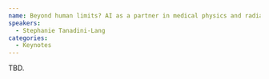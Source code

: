 ```yaml
---
name: Beyond human limits? AI as a partner in medical physics and radiation oncology
speakers:
  - Stephanie Tanadini-Lang
categories:
  - Keynotes
---
```


TBD.